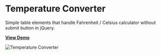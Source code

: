 # Temperature Converter
Simple table elements that handle Fahrenheit / Celsius calculator without submit button in jQuery. 

[**View Demo**](https://chinyi3005.github.io/100websites/23-temparature-converter)

![Temperature Converter](./demo-temp-converter.png)

